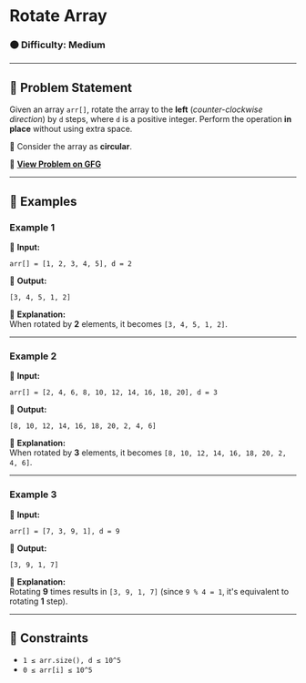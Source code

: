 # **Rotate Array**

### 🟠 Difficulty: **Medium**  

---  

## 📌 Problem Statement  
Given an array `arr[]`, rotate the array to the **left** (*counter-clockwise direction*) by `d` steps, where `d` is a positive integer. Perform the operation **in place** without using extra space.

🔹 Consider the array as **circular**.

🔗 **[View Problem on GFG](https://www.geeksforgeeks.org/batch/gfg-160-problems/track/arrays-gfg-160/problem/rotate-array-by-n-elements-1587115621)**  

---  

## 🔹 Examples  

### **Example 1**  
🔹 **Input:**  
```plaintext
arr[] = [1, 2, 3, 4, 5], d = 2
```
🔹 **Output:**  
```plaintext
[3, 4, 5, 1, 2]
```
🔹 **Explanation:**  
When rotated by **2** elements, it becomes `[3, 4, 5, 1, 2]`.

---  

### **Example 2**  
🔹 **Input:**  
```plaintext
arr[] = [2, 4, 6, 8, 10, 12, 14, 16, 18, 20], d = 3
```
🔹 **Output:**  
```plaintext
[8, 10, 12, 14, 16, 18, 20, 2, 4, 6]
```
🔹 **Explanation:**  
When rotated by **3** elements, it becomes `[8, 10, 12, 14, 16, 18, 20, 2, 4, 6]`.

---  

### **Example 3**  
🔹 **Input:**  
```plaintext
arr[] = [7, 3, 9, 1], d = 9
```
🔹 **Output:**  
```plaintext
[3, 9, 1, 7]
```
🔹 **Explanation:**  
Rotating **9** times results in `[3, 9, 1, 7]` (since `9 % 4 = 1`, it's equivalent to rotating **1** step).

---  

## 🔹 Constraints  
- `1 ≤ arr.size(), d ≤ 10^5`  
- `0 ≤ arr[i] ≤ 10^5`  
